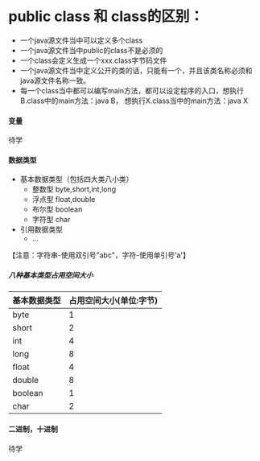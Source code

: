 # public class 和 class的区别：
- 一个java源文件当中可以定义多个class
- 一个java源文件当中public的class不是必须的
- 一个class会定义生成一个xxx.class字节码文件
- 一个java源文件当中定义公开的类的话，只能有一个，并且该类名称必须和java源文件名称一致。
- 每一个class当中都可以编写main方法，都可以设定程序的入口，想执行B.class中的main方法：java B， 
  想执行X.class当中的main方法：java X

#### 变量
  待学
#### 数据类型 

- 基本数据类型（包括四大类八小类）
  - 整数型 byte,short,int,long
  - 浮点型 float,double
  - 布尔型 boolean
  - 字符型 char
- 引用数据类型 
  - ...

【注意：字符串-使用双引号"abc"，字符-使用单引号'a'】
##### 八种基本类型占用空间大小
| 基本数据类型 | 占用空间大小(单位:字节) | 
| --- | --- |
| byte | 1 |
| short | 2 |
| int | 4 |
| long | 8 |
| float | 4 |
| double | 8 |
| boolean | 1 |
| char | 2 |

#### 二进制，十进制
  待学
